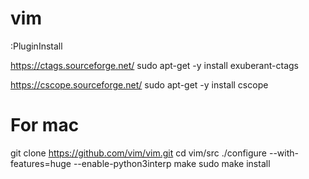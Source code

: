 # vim
:PluginInstall

https://ctags.sourceforge.net/
sudo apt-get -y install exuberant-ctags

https://cscope.sourceforge.net/
sudo apt-get -y install cscope

# For mac
git clone https://github.com/vim/vim.git
cd vim/src
./configure --with-features=huge --enable-python3interp
make
sudo make install
